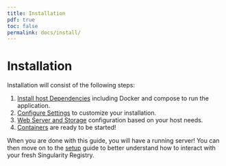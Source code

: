 ```yaml
---
title: Installation
pdf: true
toc: false
permalink: docs/install/
---
```


# Installation

Installation will consist of the following steps:

 1. [Install host Dependencies](host) including Docker and compose to run the application.
 2. [Configure Settings](settings) to customize your installation.
 3. [Web Server and Storage](server) configuration based on your host needs.
 4. [Containers](containers) are ready to be started!

When you are done with this guide, you will have a running server! You can then move on to the [setup](../setup) guide to better understand how to interact with your fresh Singularity Registry.
